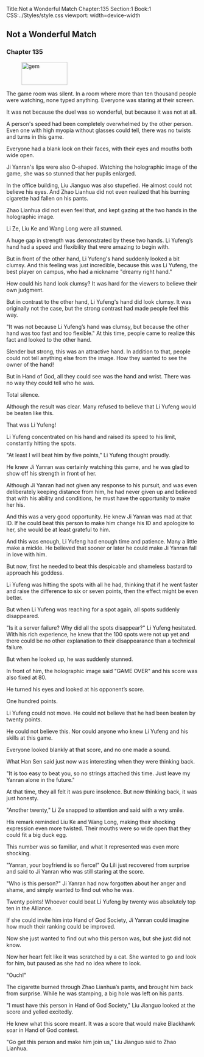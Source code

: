 Title:Not a Wonderful Match 
Chapter:135 
Section:1 
Book:1 
CSS:../Styles/style.css 
viewport: width=device-width
  
## Not a Wonderful Match
### Chapter 135 
<figure>
	<img src="../Images/gem.gif" alt="gem" id="gem" width="120" height="60" />
</figure>
  

  
  The game room was silent. In a room where more than ten thousand people were watching, none typed anything. Everyone was staring at their screen.

It was not because the duel was so wonderful, but because it was not at all.

A person's speed had been completely overwhelmed by the other person. Even one with high myopia without glasses could tell, there was no twists and turns in this game.

Everyone had a blank look on their faces, with their eyes and mouths both wide open.

Ji Yanran's lips were also O-shaped. Watching the holographic image of the game, she was so stunned that her pupils enlarged.

In the office building, Liu Jianguo was also stupefied. He almost could not believe his eyes. And Zhao Lianhua did not even realized that his burning cigarette had fallen on his pants.

Zhao Lianhua did not even feel that, and kept gazing at the two hands in the holographic image.

Li Ze, Liu Ke and Wang Long were all stunned.

A huge gap in strength was demonstrated by these two hands. Li Yufeng’s hand had a speed and flexibility that were amazing to begin with.

But in front of the other hand, Li Yufeng's hand suddenly looked a bit clumsy. And this feeling was just incredible, because this was Li Yufeng, the best player on campus, who had a nickname "dreamy right hand."

How could his hand look clumsy? It was hard for the viewers to believe their own judgment.

But in contrast to the other hand, Li Yufeng's hand did look clumsy. It was originally not the case, but the strong contrast had made people feel this way.

"It was not because Li Yufeng’s hand was clumsy, but because the other hand was too fast and too flexible." At this time, people came to realize this fact and looked to the other hand.

Slender but strong, this was an attractive hand. In addition to that, people could not tell anything else from the image. How they wanted to see the owner of the hand!

But in Hand of God, all they could see was the hand and wrist. There was no way they could tell who he was.

Total silence.

Although the result was clear. Many refused to believe that Li Yufeng would be beaten like this.

That was Li Yufeng!

Li Yufeng concentrated on his hand and raised its speed to his limit, constantly hitting the spots.

"At least I will beat him by five points," Li Yufeng thought proudly.

He knew Ji Yanran was certainly watching this game, and he was glad to show off his strength in front of her.

Although Ji Yanran had not given any response to his pursuit, and was even deliberately keeping distance from him, he had never given up and believed that with his ability and conditions, he must have the opportunity to make her his.

And this was a very good opportunity. He knew Ji Yanran was mad at that ID. If he could beat this person to make him change his ID and apologize to her, she would be at least grateful to him.

And this was enough, Li Yufeng had enough time and patience. Many a little make a mickle. He believed that sooner or later he could make Ji Yanran fall in love with him.

But now, first he needed to beat this despicable and shameless bastard to approach his goddess.

Li Yufeng was hitting the spots with all he had, thinking that if he went faster and raise the difference to six or seven points, then the effect might be even better.

But when Li Yufeng was reaching for a spot again, all spots suddenly disappeared.

"Is it a server failure? Why did all the spots disappear?" Li Yufeng hesitated. With his rich experience, he knew that the 100 spots were not up yet and there could be no other explanation to their disappearance than a technical failure.

But when he looked up, he was suddenly stunned.

In front of him, the holographic image said "GAME OVER" and his score was also fixed at 80.

He turned his eyes and looked at his opponent’s score.

One hundred points.

Li Yufeng could not move. He could not believe that he had been beaten by twenty points.

He could not believe this. Nor could anyone who knew Li Yufeng and his skills at this game.

Everyone looked blankly at that score, and no one made a sound.

What Han Sen said just now was interesting when they were thinking back.

"It is too easy to beat you, so no strings attached this time. Just leave my Yanran alone in the future."

At that time, they all felt it was pure insolence. But now thinking back, it was just honesty.

"Another twenty," Li Ze snapped to attention and said with a wry smile.

His remark reminded Liu Ke and Wang Long, making their shocking expression even more twisted. Their mouths were so wide open that they could fit a big duck egg.

This number was so familiar, and what it represented was even more shocking.

"Yanran, your boyfriend is so fierce!" Qu Lili just recovered from surprise and said to Ji Yanran who was still staring at the score.

"Who is this person?" Ji Yanran had now forgotten about her anger and shame, and simply wanted to find out who he was.

Twenty points! Whoever could beat Li Yufeng by twenty was absolutely top ten in the Alliance.

If she could invite him into Hand of God Society, Ji Yanran could imagine how much their ranking could be improved.

Now she just wanted to find out who this person was, but she just did not know.

Now her heart felt like it was scratched by a cat. She wanted to go and look for him, but paused as she had no idea where to look.

"Ouch!"

The cigarette burned through Zhao Lianhua’s pants, and brought him back from surprise. While he was stamping, a big hole was left on his pants.

"I must have this person in Hand of God Society," Liu Jianguo looked at the score and yelled excitedly.

He knew what this score meant. It was a score that would make Blackhawk soar in Hand of God contest.

"Go get this person and make him join us," Liu Jianguo said to Zhao Lianhua.
